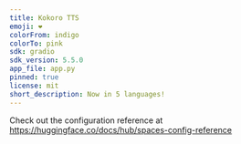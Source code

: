 ```yaml
---
title: Kokoro TTS
emoji: ❤️
colorFrom: indigo
colorTo: pink
sdk: gradio
sdk_version: 5.5.0
app_file: app.py
pinned: true
license: mit
short_description: Now in 5 languages!
---
```


Check out the configuration reference at https://huggingface.co/docs/hub/spaces-config-reference